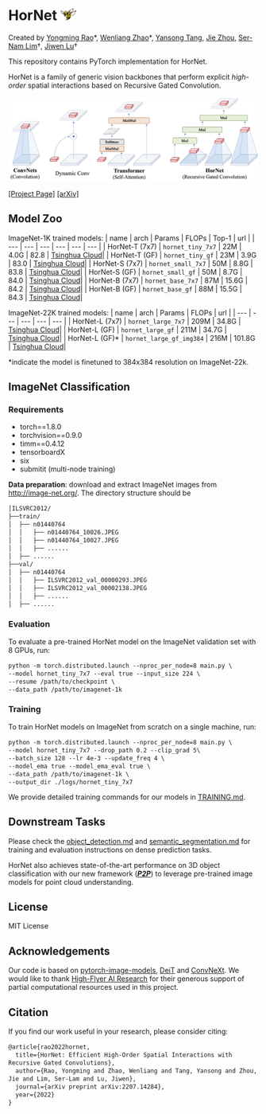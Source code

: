 # HorNet <img width="32" alt="HorNet Icon" src="figs/hornet_icon.png">

Created by [Yongming Rao](https://raoyongming.github.io/)\*, [Wenliang Zhao](https://wl-zhao.github.io/)\*, [Yansong Tang](https://andytang15.github.io/), [Jie Zhou](https://scholar.google.com/citations?user=6a79aPwAAAAJ&hl=en&authuser=1), [Ser-Nam Lim](https://sites.google.com/site/sernam)†, [Jiwen Lu](https://scholar.google.com/citations?user=TN8uDQoAAAAJ&hl=en&authuser=1)†

This repository contains PyTorch implementation for HorNet.

HorNet is a family of generic vision backbones that perform explicit *high-order* spatial interactions based on Recursive Gated Convolution.

![intro](figs/intro.jpg)

[[Project Page]](https://hornet.ivg-research.xyz/) [[arXiv]](https://arxiv.org/abs/2207.14284)

## Model Zoo

ImageNet-1K trained models:
| name | arch | Params | FLOPs | Top-1 | url |
| --- | --- | --- | --- | --- |  --- |
| HorNet-T (7x7) | ```hornet_tiny_7x7``` | 22M | 4.0G | 82.8 | [Tsinghua Cloud](https://cloud.tsinghua.edu.cn/f/1ca970586c6043709a3f/?dl=1)|
| HorNet-T (GF) | ```hornet_tiny_gf``` | 23M | 3.9G | 83.0 | [Tsinghua Cloud](https://cloud.tsinghua.edu.cn/f/511faad0bde94dfcaa54/?dl=1)|
| HorNet-S (7x7) | ```hornet_small_7x7``` | 50M | 8.8G | 83.8 | [Tsinghua Cloud](https://cloud.tsinghua.edu.cn/f/46422799db2941f7b684/?dl=1)|
| HorNet-S (GF) | ```hornet_small_gf``` | 50M | 8.7G | 84.0 | [Tsinghua Cloud](https://cloud.tsinghua.edu.cn/f/8405c984bf084d2ba85a/?dl=1)|
| HorNet-B (7x7) | ```hornet_base_7x7``` | 87M | 15.6G | 84.2 | [Tsinghua Cloud](https://cloud.tsinghua.edu.cn/f/5c86cb3d655d4c17a959/?dl=1)|
| HorNet-B (GF) | ```hornet_base_gf``` | 88M | 15.5G | 84.3 | [Tsinghua Cloud](https://cloud.tsinghua.edu.cn/f/6c84935e63b547f383fb/?dl=1)|

ImageNet-22K trained models:
| name | arch | Params | FLOPs | url |
| --- | --- | --- | --- | --- |
| HorNet-L (7x7) | ```hornet_large_7x7``` | 209M | 34.8G | [Tsinghua Cloud](https://cloud.tsinghua.edu.cn/f/4de41e26cb254c28a61a/?dl=1)|
| HorNet-L (GF) | ```hornet_large_gf``` | 211M | 34.7G |  [Tsinghua Cloud](https://cloud.tsinghua.edu.cn/f/8679b6acf63c41e285d9/?dl=1)|
| HorNet-L (GF)* | ```hornet_large_gf_img384``` | 216M | 101.8G | [Tsinghua Cloud](https://cloud.tsinghua.edu.cn/f/f36957d46eef47da9c25/?dl=1)|

*indicate the model is finetuned to 384x384 resolution on ImageNet-22k.

## ImageNet Classification

### Requirements

- torch==1.8.0
- torchvision==0.9.0
- timm==0.4.12
- tensorboardX 
- six
- submitit (multi-node training)

**Data preparation**: download and extract ImageNet images from http://image-net.org/. The directory structure should be

```
│ILSVRC2012/
├──train/
│  ├── n01440764
│  │   ├── n01440764_10026.JPEG
│  │   ├── n01440764_10027.JPEG
│  │   ├── ......
│  ├── ......
├──val/
│  ├── n01440764
│  │   ├── ILSVRC2012_val_00000293.JPEG
│  │   ├── ILSVRC2012_val_00002138.JPEG
│  │   ├── ......
│  ├── ......
```

### Evaluation

To evaluate a pre-trained HorNet model on the ImageNet validation set with 8 GPUs, run:

```
python -m torch.distributed.launch --nproc_per_node=8 main.py \
--model hornet_tiny_7x7 --eval true --input_size 224 \
--resume /path/to/checkpoint \ 
--data_path /path/to/imagenet-1k
```

### Training

To train HorNet models on ImageNet from scratch on a single machine, run:

```
python -m torch.distributed.launch --nproc_per_node=8 main.py \
--model hornet_tiny_7x7 --drop_path 0.2 --clip_grad 5\
--batch_size 128 --lr 4e-3 --update_freq 4 \
--model_ema true --model_ema_eval true \
--data_path /path/to/imagenet-1k \
--output_dir ./logs/hornet_tiny_7x7
```

We provide detailed training commands for our models in [TRAINING.md](./TRAINING.md).

## Downstream Tasks

Please check the [object_detection.md](./object_detection/README.md) and [semantic_segmentation.md](./semantic_segmentation/README.md) for training and evaluation instructions on dense prediction tasks.

HorNet also achieves state-of-the-art performance on 3D object classification with our new framework ([***P2P***](https://github.com/wangzy22/P2P)) to leverage pre-trained image models for point cloud understanding.

## License
MIT License

## Acknowledgements
Our code is based on [pytorch-image-models](https://github.com/rwightman/pytorch-image-models), [DeiT](https://github.com/facebookresearch/deit) and [ConvNeXt](https://github.com/facebookresearch/ConvNeXt). We would like to thank [High-Flyer AI Research](https://www.high-flyer.cn/) for their generous support of partial computational resources used in this project.

## Citation
If you find our work useful in your research, please consider citing:
```
@article{rao2022hornet,
  title={HorNet: Efficient High-Order Spatial Interactions with Recursive Gated Convolutions},
  author={Rao, Yongming and Zhao, Wenliang and Tang, Yansong and Zhou, Jie and Lim, Ser-Lam and Lu, Jiwen},
  journal={arXiv preprint arXiv:2207.14284},
  year={2022}
}
```
